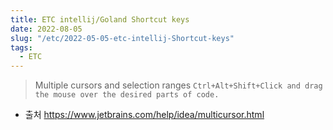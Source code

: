 ```yaml
---
title: ETC intellij/Goland Shortcut keys
date: 2022-08-05
slug: "/etc/2022-05-05-etc-intellij-Shortcut-keys"
tags:
  - ETC
---
```


> Multiple cursors and selection ranges
`Ctrl+Alt+Shift+Click and drag the mouse over the desired parts of code.`




* 출처
https://www.jetbrains.com/help/idea/multicursor.html